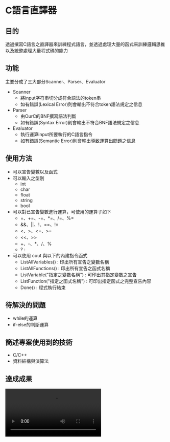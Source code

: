 # C語言直譯器

## 目的
透過撰寫C語言之直譯器來訓練程式語言，並透過處理大量的函式來訓練邏輯思維以及統整處理大量程式碼的能力

## 功能
主要分成了三大部分Scanner、Parser、Evaluator
* Scanner
  * 將input字符串切分成符合語法的token串
  * 如有錯誤(Lexical Error)則會輸出不符合token語法規定之信息
* Parser
  * 由OurC的BNF撰寫語法判斷
  * 如有錯誤(Syntax Error)則會輸出不符合BNF語法規定之信息
* Evaluator
  * 執行運算input所要執行的C語言指令
  * 如有錯誤(Semantic Error)則會輸出導致運算出問題之信息

## 使用方法
* 可以宣告變數以及函式
* 可以輸入之型別
  * int
  * char
  * float
  * string
  * bool
* 可以對已宣告變數進行運算，可使用的運算子如下
  * =、+=、-=、*=、/=、%=
  * &&、||、!、==、!=
  * <、>、<=、>=
  * <<、>>
  * +、-、*、/、%
  * ? :
* 可以使用 cout 與以下的內建指令函式
  * ListAllVariables() : 印出所有宣告之變數名稱
  * ListAllFunctions() : 印出所有宣告之函式名稱
  * ListVariable("指定之變數名稱") : 可印出其指定變數之宣告
  * ListFunction("指定之函式名稱") : 可印出指定函式之完整宣告內容
  * Done() : 程式執行結束

## 待解決的問題
* while的運算
* if-else的判斷運算

## 簡述專案使用到的技術
* C/C++
* 資料結構與演算法

## 達成成果
<video src="[https://youtu.be/g_8AMdxBH0Q](https://youtu.be/d6Q3OPRRkV8)" controls></video>












